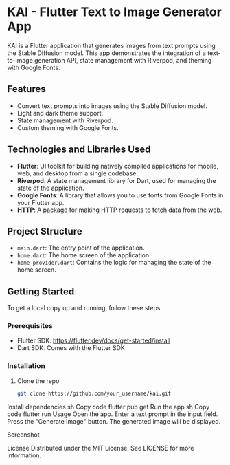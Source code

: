 # KAI - Flutter Text to Image Generator App

KAI is a Flutter application that generates images from text prompts using the Stable Diffusion model. This app demonstrates the integration of a text-to-image generation API, state management with Riverpod, and theming with Google Fonts.

## Features

- Convert text prompts into images using the Stable Diffusion model.
- Light and dark theme support.
- State management with Riverpod.
- Custom theming with Google Fonts.

## Technologies and Libraries Used

- **Flutter**: UI toolkit for building natively compiled applications for mobile, web, and desktop from a single codebase.
- **Riverpod**: A state management library for Dart, used for managing the state of the application.
- **Google Fonts**: A library that allows you to use fonts from Google Fonts in your Flutter app.
- **HTTP**: A package for making HTTP requests to fetch data from the web.

## Project Structure

- `main.dart`: The entry point of the application.
- `home.dart`: The home screen of the application.
- `home_provider.dart`: Contains the logic for managing the state of the home screen.

## Getting Started

To get a local copy up and running, follow these steps.

### Prerequisites

- Flutter SDK: https://flutter.dev/docs/get-started/install
- Dart SDK: Comes with the Flutter SDK

### Installation

1. Clone the repo
   ```sh
   git clone https://github.com/your_username/kai.git
Install dependencies
sh
Copy code
flutter pub get
Run the app
sh
Copy code
flutter run
Usage
Open the app.
Enter a text prompt in the input field.
Press the "Generate Image" button.
The generated image will be displayed.

Screenshot

License
Distributed under the MIT License. See LICENSE for more information.